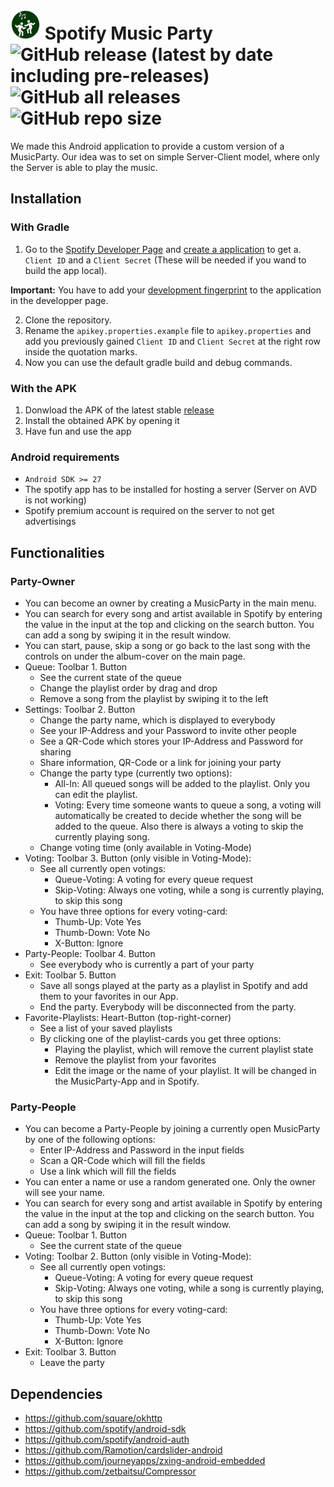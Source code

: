 
# _![app_icon](app/src/main/res/mipmap-mdpi/ic_music_party_greenbg_round.png)_ Spotify Music Party ![GitHub release (latest by date including pre-releases)](https://img.shields.io/github/v/release/JanielGamer/SpotifyMusicParty?include_prereleases&color=457855) ![GitHub all releases](https://img.shields.io/github/downloads/JanielGamer/SpotifyMusicParty/total) ![GitHub repo size](https://img.shields.io/github/repo-size/JanielGamer/SpotifyMusicParty)

We made this Android application to provide a custom version of a MusicParty. Our idea was to set on simple Server-Client model, where only the Server is able to play the music.

## Installation

### With Gradle

1. Go to the [Spotify Developer Page](https://developer.spotify.com/dashboard/)  and [create a application](https://developer.spotify.com/documentation/android/quick-start/) to get a. `Client ID` and a `Client Secret` (These will be needed if you wand to build the app local).

**Important:** You have to add your [development fingerprint](https://developers.google.com/android/guides/client-auth) to the application in the developper page.

2. Clone the repository.
3. Rename the `apikey.properties.example` file to `apikey.properties` and add you previously gained `Client ID` and `Client Secret` at the right row inside the quotation marks.
4. Now you can use the default gradle build and debug commands.

### With the APK
1. Donwload the APK of the latest stable [release](https://github.com/JanielGamer/SpotifyMusicParty/releases/latest)
2. Install the obtained APK by opening it
4. Have fun and use the app

### Android requirements
- `Android SDK >= 27`
- The spotify app has to be installed for hosting a server (Server on AVD is not working)
- Spotify premium account is required on the server to not get advertisings

## Functionalities

### Party-Owner
- You can become an owner by creating a MusicParty in the main menu.
- You can search for every song and artist available in Spotify by entering the value in the input at the top and clicking on the search button. You can add a song by swiping it in the result window.
- You can start, pause, skip a song or go back to the last song with the controls on under the album-cover on the main page.
- Queue: Toolbar 1. Button
    - See the current state of the queue
    - Change the playlist order by drag and drop
    - Remove a song from the playlist by swiping it to the left
- Settings: Toolbar 2. Button
    - Change the party name, which is displayed to everybody
    - See your IP-Address and your Password to invite other people
    - See a QR-Code which stores your IP-Address and Password for sharing
    - Share information, QR-Code or a link for joining your party
    - Change the party type (currently two options):
        - All-In: All queued songs will be added to the playlist. Only you can edit the playlist.
        - Voting: Every time someone wants to queue a song, a voting will automatically  be created to decide whether the song will be added to the queue. Also there is always a voting to skip the currently playing song.
    - Change voting time (only available in Voting-Mode)
- Voting: Toolbar 3. Button (only visible in Voting-Mode):
    - See all currently open votings:
        - Queue-Voting: A voting for every queue request
        - Skip-Voting: Always one voting, while a song is currently playing, to skip this song
    - You have three options for every voting-card:
        - Thumb-Up: Vote Yes
        - Thumb-Down: Vote No
        - X-Button: Ignore
- Party-People: Toolbar 4. Button
    - See everybody who is currently a part of your party
- Exit: Toolbar 5. Button
    - Save all songs played at the party as a playlist in Spotify and add them to your favorites in our App.
    - End the party. Everybody will be disconnected from the party.
- Favorite-Playlists: Heart-Button (top-right-corner)
    - See a list of your saved playlists
    - By clicking one of the playlist-cards you get three options:
        - Playing the playlist, which will remove the current playlist state
        - Remove the playlist from your favorites
        - Edit the image or the name of your playlist. It will be changed in the MusicParty-App and in Spotify.


### Party-People
- You can become a Party-People by joining a currently open MusicParty by one of the following options:
    - Enter IP-Address and Password in the input fields
    - Scan a QR-Code which will fill the fields
    - Use a link which will fill the fields
- You can enter a name or use a random generated one. Only the owner will see your name.
- You can search for every song and artist available in Spotify by entering the value in the input at the top and clicking on the search button. You can add a song by swiping it in the result window.
- Queue: Toolbar 1. Button
    - See the current state of the queue
- Voting: Toolbar 2. Button (only visible in Voting-Mode):
    - See all currently open votings:
        - Queue-Voting: A voting for every queue request
        - Skip-Voting: Always one voting, while a song is currently playing, to skip this song
    - You have three options for every voting-card:
        - Thumb-Up: Vote Yes
        - Thumb-Down: Vote No
        - X-Button: Ignore
- Exit: Toolbar 3. Button
    - Leave the party

## Dependencies
- https://github.com/square/okhttp
- https://github.com/spotify/android-sdk
- https://github.com/spotify/android-auth
- https://github.com/Ramotion/cardslider-android
- https://github.com/journeyapps/zxing-android-embedded
- https://github.com/zetbaitsu/Compressor